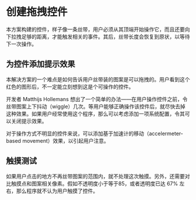 # 创建拖拽控件

本方案构建的控件，样子像一条丝带，用户必须从其顶端开始操作它，而且还要向下拉拽足够的距离，才能触发相关的事件。其后，丝带长度会恢复到原状，以等待下一次操作。

## 为控件添加提示效果

本解决方案的一个难点是如何告诉用户丝带装的图案是可以拖拽的。用户看到这个红色的图形后，不一定能立刻想到这是个可操作的控件。

开发者 Matthijs Hollemans 想出了一个简单的办法——在用户操作控件之前，令丝带图案上下抖动（wiggle）几次。等用户能够正确操作该控件后，就尽快去掉这种效果。如果用户经常使用这个程序，那么可以考虑添加一项系统配置，令其可以关闭提示效果。

对于操作方式不明显的控件来说，可以添加基于加速计的移动（accelermeter-based movement）效果，以引起用户注意。

## 触摸测试

如果用户点击的地方不再丝带图案的范围内，就不处理这次触摸。另外，还需要对比触摸点和图案相关像素。假如不透明度小于等于85，或者透明度已达 67% 左右，那么程序就不认为用户触摸了控件。